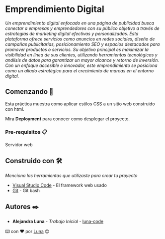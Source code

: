 # Emprendimiento Digital

_Un emprendimiento digital enfocado en una página de publicidad busca conectar a empresas y emprendedores con su público objetivo a través de estrategias de marketing digital efectivas y personalizadas. Esta plataforma ofrece servicios como anuncios en redes sociales, diseño de campañas publicitarias, posicionamiento SEO y espacios destacados para promover productos o servicios. Su objetivo principal es maximizar la visibilidad en línea de sus clientes, utilizando herramientas tecnológicas y análisis de datos para garantizar un mayor alcance y retorno de inversión. Con un enfoque accesible e innovador, este emprendimiento se posiciona como un aliado estratégico para el crecimiento de marcas en el entorno digital._

## Comenzando 🚀

Esta práctica muestra como aplicar estilos CSS a un sitio web construido con html.

Mira **Deployment** para conocer como desplegar el proyecto.


### Pre-requisitos 📋

Servidor web

## Construido con 🛠️

_Menciona las herramientas que utilizaste para crear tu proyecto_

* [Visual Studio Code](https://code.visualstudio.com/) - El framework web usado
* [Git](https://git-scm.com/downloads) - Git bash

## Autores ✒️

* **Alejandra Luna** - *Trabajo Inicial* - [luna-code](https://github.com/luna-codes-host)

⌨️ con ❤️ por [Luna](https://www.instagram.com/alejandra_luna23/) 😊
